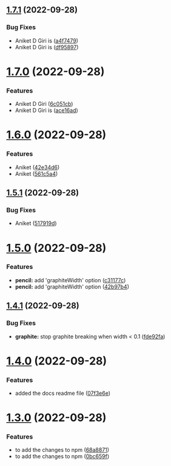 ## [1.7.1](https://github.com/ANKDGIRI777/mypackage/compare/v1.7.0...v1.7.1) (2022-09-28)


### Bug Fixes

* Aniket D Giri is ([a4f7479](https://github.com/ANKDGIRI777/mypackage/commit/a4f7479a729944fa68fca08ac15be764f582999a))
* Aniket D Giri is ([df95897](https://github.com/ANKDGIRI777/mypackage/commit/df958978e8cce20159d1b8c3d8992fd5a5c39e37))

# [1.7.0](https://github.com/ANKDGIRI777/mypackage/compare/v1.6.0...v1.7.0) (2022-09-28)


### Features

* Aniket D Giri ([6c051cb](https://github.com/ANKDGIRI777/mypackage/commit/6c051cbd1f3bccc7e13d41533b2a247955b5d45a))
* Aniket D Giri is ([ace16ad](https://github.com/ANKDGIRI777/mypackage/commit/ace16ad070dfe9b7d2f921086727a9d4a667ed8e))

# [1.6.0](https://github.com/ANKDGIRI777/mypackage/compare/v1.5.1...v1.6.0) (2022-09-28)


### Features

* Aniket ([42e34d6](https://github.com/ANKDGIRI777/mypackage/commit/42e34d6180e493613c361b31c1f33a765346a146))
* Aniket ([561c5a4](https://github.com/ANKDGIRI777/mypackage/commit/561c5a472837c0426cedf0da4af8fc7d2c62442c))

## [1.5.1](https://github.com/ANKDGIRI777/mypackage/compare/v1.5.0...v1.5.1) (2022-09-28)


### Bug Fixes

* Aniket ([517919d](https://github.com/ANKDGIRI777/mypackage/commit/517919ddd6a3100c811080ff94dcecc7da670c79))

# [1.5.0](https://github.com/ANKDGIRI777/mypackage/compare/v1.4.1...v1.5.0) (2022-09-28)


### Features

* **pencil:** add 'graphiteWidth' option ([c31177c](https://github.com/ANKDGIRI777/mypackage/commit/c31177c18378e254425d52bf7a0cf4691a2cede3))
* **pencil:** add 'graphiteWidth' option ([42b97b4](https://github.com/ANKDGIRI777/mypackage/commit/42b97b4e16edee54b76027013d2965122407078b))

## [1.4.1](https://github.com/ANKDGIRI777/mypackage/compare/v1.4.0...v1.4.1) (2022-09-28)


### Bug Fixes

* **graphite:** stop graphite breaking when width < 0.1 ([fde92fa](https://github.com/ANKDGIRI777/mypackage/commit/fde92fa0024bc38c59871bea41fb1932746839ee))

# [1.4.0](https://github.com/ANKDGIRI777/mypackage/compare/v1.3.0...v1.4.0) (2022-09-28)


### Features

* added the docs readme file ([07f3e6e](https://github.com/ANKDGIRI777/mypackage/commit/07f3e6e7424c31f3b306091b0628fc5c138f65f7))

# [1.3.0](https://github.com/ANKDGIRI777/mypackage/compare/v1.2.0...v1.3.0) (2022-09-28)


### Features

* to add the changes to npm ([68a8871](https://github.com/ANKDGIRI777/mypackage/commit/68a887115f316ffda757efe86cec8a30178cd74c))
* to add the changes to npm ([0bc659f](https://github.com/ANKDGIRI777/mypackage/commit/0bc659f71c932e9200e9900c25b1363fba277be8))

